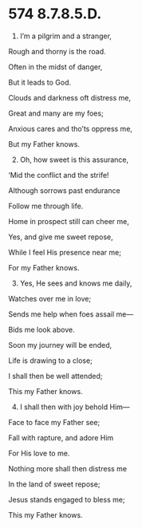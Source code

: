 # 574 8.7.8.5.D.

1.  I’m a pilgrim and a stranger,

Rough and thorny is the road.

Often in the midst of danger,

But it leads to God.

Clouds and darkness oft distress me,

Great and many are my foes;

Anxious cares and tho’ts oppress me,

But my Father knows.

2.  Oh, how sweet is this assurance,

‘Mid the conflict and the strife!

Although sorrows past endurance

Follow me through life.

Home in prospect still can cheer me,

Yes, and give me sweet repose,

While I feel His presence near me;

For my Father knows.

3.  Yes, He sees and knows me daily,

Watches over me in love;

Sends me help when foes assail me—

Bids me look above.

Soon my journey will be ended,

Life is drawing to a close;

I shall then be well attended;

This my Father knows.

4.  I shall then with joy behold Him—

Face to face my Father see;

Fall with rapture, and adore Him

For His love to me.

Nothing more shall then distress me

In the land of sweet repose;

Jesus stands engaged to bless me;

This my Father knows.

